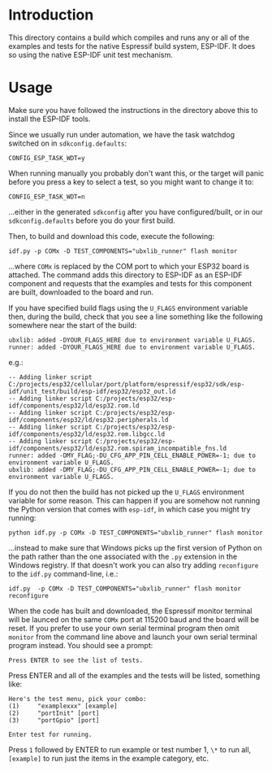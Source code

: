 # Introduction
This directory contains a build which compiles and runs any or all of the examples and tests for the native Espressif build system, ESP-IDF.  It does so using the native ESP-IDF unit test mechanism.

# Usage
Make sure you have followed the instructions in the directory above this to install the ESP-IDF tools.

Since we usually run under automation, we have the task watchdog switched on in `sdkconfig.defaults`:

```
CONFIG_ESP_TASK_WDT=y
```

When running manually you probably don't want this, or the target will panic before you press a key to select a test, so you might want to change it to:

```
CONFIG_ESP_TASK_WDT=n
```

...either in the generated `sdkconfig` after you have configured/built, or in our `sdkconfig.defaults` before you do your first build.  

Then, to build and download this code, execute the following:

```
idf.py -p COMx -D TEST_COMPONENTS="ubxlib_runner" flash monitor
```

...where `COMx` is replaced by the COM port to which your ESP32 board is attached. The command adds this directory to ESP-IDF as an ESP-IDF component and requests that the examples and tests for this component are built, downloaded to the board and run.

If you have specified build flags using the `U_FLAGS` environment variable then, during the build, check that you see a line something like the following somewhere near the start of the build:

```
ubxlib: added -DYOUR_FLAGS_HERE due to environment variable U_FLAGS.
runner: added -DYOUR_FLAGS_HERE due to environment variable U_FLAGS.
```

e.g.:

```
-- Adding linker script C:/projects/esp32/cellular/port/platform/espressif/esp32/sdk/esp-idf/unit_test/build/esp-idf/esp32/esp32_out.ld
-- Adding linker script C:/projects/esp32/esp-idf/components/esp32/ld/esp32.rom.ld
-- Adding linker script C:/projects/esp32/esp-idf/components/esp32/ld/esp32.peripherals.ld
-- Adding linker script C:/projects/esp32/esp-idf/components/esp32/ld/esp32.rom.libgcc.ld
-- Adding linker script C:/projects/esp32/esp-idf/components/esp32/ld/esp32.rom.spiram_incompatible_fns.ld
runner: added -DMY_FLAG;-DU_CFG_APP_PIN_CELL_ENABLE_POWER=-1; due to environment variable U_FLAGS.
ubxlib: added -DMY_FLAG;-DU_CFG_APP_PIN_CELL_ENABLE_POWER=-1; due to environment variable U_FLAGS.
```

If you do not then the build has not picked up the `U_FLAGS` environment variable for some reason.  This can happen if you are somehow not running the Python version that comes with `esp-idf`, in which case you might try running:

```
python idf.py -p COMx -D TEST_COMPONENTS="ubxlib_runner" flash monitor
```

...instead to make sure that Windows picks up the first version of Python on the path rather than the one associated with the `.py` extension in the Windows registry.  If that doesn't work you can also try adding `reconfigure` to the `idf.py` command-line, i.e.:

```
idf.py  -p COMx -D TEST_COMPONENTS="ubxlib_runner" flash monitor reconfigure
```

When the code has built and downloaded, the Espressif monitor terminal will be launced on the same `COMx` port at 115200 baud and the board will be reset.  If you prefer to use your own serial terminal program then omit `monitor` from the command line above and launch your own serial terminal program instead.  You should see a prompt:

```
Press ENTER to see the list of tests.
```

Press ENTER and all of the examples and the tests will be listed, something like:

```
Here's the test menu, pick your combo:
(1)     "examplexxx" [example]
(2)     "portInit" [port]
(3)     "portGpio" [port]

Enter test for running.
```

Press `1` followed by ENTER to run example or test number 1, `\*` to run all, `[example]` to run just the items in the example category, etc.
